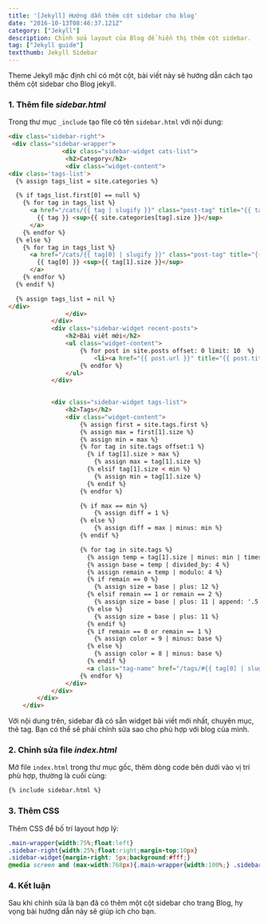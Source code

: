 ```yaml
---
title: '[Jekyll] Hướng dẫn thêm cột sidebar cho blog'
date: "2016-10-13T08:46:37.121Z"
category: ["Jekyll"]
description: Chỉnh sửa layout của Blog để hiển thị thêm cột sidebar.
tag: ["Jekyll guide"]
textthumb: Jekyll Sidebar
---
```


Theme Jekyll mặc định chỉ có một cột, bài viết này sẽ hướng dẫn cách tạo thêm cột sidebar cho Blog  jekyll.

###  1. Thêm file **_sidebar.html_**

Trong thư mục `_include` tạo file có tên `sidebar.html` với nội dung:

```html
<div class="sidebar-right">
 <div class="sidebar-wrapper">
	           <div class="sidebar-widget cats-list">
                <h2>Category</h2>
                <div class="widget-content">
<div class='tags-list'>
  {% assign tags_list = site.categories %}

  {% if tags_list.first[0] == null %}
    {% for tag in tags_list %}
      <a href="/cats/{{ tag | slugify }}" class="post-tag" title="{{ tag }}">
        {{ tag }} <sup>{{ site.categories[tag].size }}</sup>
      </a>
    {% endfor %}
  {% else %}
    {% for tag in tags_list %}
      <a href="/cats/{{ tag[0] | slugify }}" class="post-tag" title="{{ tag[0] }}">
        {{ tag[0] }} <sup>{{ tag[1].size }}</sup>
      </a>
    {% endfor %}
  {% endif %}

  {% assign tags_list = nil %}
</div>
                </div>
            </div>
            <div class="sidebar-widget recent-posts">
                <h2>Bài viết mới</h2>
                <ul class="widget-content">
                    {% for post in site.posts offset: 0 limit: 10  %}
                        <li><a href="{{ post.url }}" title="{{ post.title }}">{{ post.title }}</a></li>
                    {% endfor %}
                </ul>
            </div>

          
            <div class="sidebar-widget tags-list">
                <h2>Tags</h2>
                <div class="widget-content">
                    {% assign first = site.tags.first %}
                    {% assign max = first[1].size %}
                    {% assign min = max %}
                    {% for tag in site.tags offset:1 %}
                      {% if tag[1].size > max %}
                        {% assign max = tag[1].size %}
                      {% elsif tag[1].size < min %}
                        {% assign min = tag[1].size %}
                      {% endif %}
                    {% endfor %}

                    {% if max == min %}
                        {% assign diff = 1 %}
                    {% else %}    
                        {% assign diff = max | minus: min %}
                    {% endif %}

                    {% for tag in site.tags %}
                      {% assign temp = tag[1].size | minus: min | times: 36 | divided_by: diff %}
                      {% assign base = temp | divided_by: 4 %}
                      {% assign remain = temp | modulo: 4 %}
                      {% if remain == 0 %}
                        {% assign size = base | plus: 12 %}
                      {% elsif remain == 1 or remain == 2 %}
                        {% assign size = base | plus: 11 | append: '.5' %}
                      {% else %}
                        {% assign size = base | plus: 11 %}
                      {% endif %}
                      {% if remain == 0 or remain == 1 %}
                        {% assign color = 9 | minus: base %}
                      {% else %}
                        {% assign color = 8 | minus: base %}
                      {% endif %}
                      <a class="tag-name" href="/tags/#{{ tag[0] | slugify | downcase }}" title="{{ tag[0] }}" style="font-size: {{ size }}pt; color: #{{ color }}{{ color }}{{ color }};">{{ tag[0] }}</a>
                    {% endfor %}
                </div>
            </div>
        </div>
    </div>
```

Với nội dung trên, sidebar đã có sẵn widget bài viết mới nhất, chuyên mục, thẻ tag. Bạn có thể sẽ phải chỉnh sửa sao cho phù hợp với blog của mình.

### 2. Chỉnh sửa file **_index.html_**

Mở file `index.html` trong thư mục gốc, thêm dòng code bên dưới vào vị trí phù hợp, thường là cuối cùng:

```html
{% include sidebar.html %}
```
### 3. Thêm CSS

Thêm CSS để bố trí layout hợp lý:

```css
.main-wrapper{width:75%;float:left}
.sidebar-right{width:25%;float:right;margin-top:10px}
.sidebar-widget{margin-right: 5px;background:#fff;}
@media screen and (max-width:768px){.main-wrapper{width:100%;} .sidebar-right{width:100%}}
```

### 4. Kết luận

Sau khi chỉnh sửa là bạn đã có thêm một cột sidebar cho trang Blog, hy vọng bài hướng dẫn này sẽ giúp ích cho bạn.
